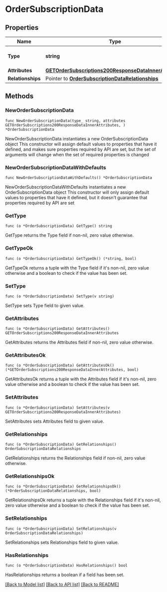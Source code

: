 # OrderSubscriptionData

## Properties

Name | Type | Description | Notes
------------ | ------------- | ------------- | -------------
**Type** | **string** | The resource&#39;s type | [default to "order_subscriptions"]
**Attributes** | [**GETOrderSubscriptions200ResponseDataInnerAttributes**](GETOrderSubscriptions200ResponseDataInnerAttributes.md) |  | 
**Relationships** | Pointer to [**OrderSubscriptionDataRelationships**](OrderSubscriptionDataRelationships.md) |  | [optional] 

## Methods

### NewOrderSubscriptionData

`func NewOrderSubscriptionData(type_ string, attributes GETOrderSubscriptions200ResponseDataInnerAttributes, ) *OrderSubscriptionData`

NewOrderSubscriptionData instantiates a new OrderSubscriptionData object
This constructor will assign default values to properties that have it defined,
and makes sure properties required by API are set, but the set of arguments
will change when the set of required properties is changed

### NewOrderSubscriptionDataWithDefaults

`func NewOrderSubscriptionDataWithDefaults() *OrderSubscriptionData`

NewOrderSubscriptionDataWithDefaults instantiates a new OrderSubscriptionData object
This constructor will only assign default values to properties that have it defined,
but it doesn't guarantee that properties required by API are set

### GetType

`func (o *OrderSubscriptionData) GetType() string`

GetType returns the Type field if non-nil, zero value otherwise.

### GetTypeOk

`func (o *OrderSubscriptionData) GetTypeOk() (*string, bool)`

GetTypeOk returns a tuple with the Type field if it's non-nil, zero value otherwise
and a boolean to check if the value has been set.

### SetType

`func (o *OrderSubscriptionData) SetType(v string)`

SetType sets Type field to given value.


### GetAttributes

`func (o *OrderSubscriptionData) GetAttributes() GETOrderSubscriptions200ResponseDataInnerAttributes`

GetAttributes returns the Attributes field if non-nil, zero value otherwise.

### GetAttributesOk

`func (o *OrderSubscriptionData) GetAttributesOk() (*GETOrderSubscriptions200ResponseDataInnerAttributes, bool)`

GetAttributesOk returns a tuple with the Attributes field if it's non-nil, zero value otherwise
and a boolean to check if the value has been set.

### SetAttributes

`func (o *OrderSubscriptionData) SetAttributes(v GETOrderSubscriptions200ResponseDataInnerAttributes)`

SetAttributes sets Attributes field to given value.


### GetRelationships

`func (o *OrderSubscriptionData) GetRelationships() OrderSubscriptionDataRelationships`

GetRelationships returns the Relationships field if non-nil, zero value otherwise.

### GetRelationshipsOk

`func (o *OrderSubscriptionData) GetRelationshipsOk() (*OrderSubscriptionDataRelationships, bool)`

GetRelationshipsOk returns a tuple with the Relationships field if it's non-nil, zero value otherwise
and a boolean to check if the value has been set.

### SetRelationships

`func (o *OrderSubscriptionData) SetRelationships(v OrderSubscriptionDataRelationships)`

SetRelationships sets Relationships field to given value.

### HasRelationships

`func (o *OrderSubscriptionData) HasRelationships() bool`

HasRelationships returns a boolean if a field has been set.


[[Back to Model list]](../README.md#documentation-for-models) [[Back to API list]](../README.md#documentation-for-api-endpoints) [[Back to README]](../README.md)



